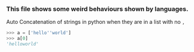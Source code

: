 ### This file shows some weird behaviours shown by languages.

Auto Concatenation of strings in python when they are in a list with no `,`

```py
>>> a = ['hello''world']
>>> a[0]
'helloworld'
```
